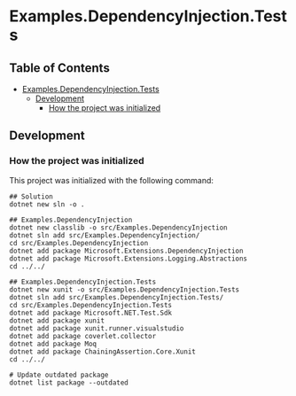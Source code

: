 # Examples.DependencyInjection.Tests

## Table of Contents <!-- omit in toc -->

- [Examples.DependencyInjection.Tests](#examplesdependencyinjectiontests)
  - [Development](#development)
    - [How the project was initialized](#how-the-project-was-initialized)

## Development

### How the project was initialized

This project was initialized with the following command:

```shell
## Solution
dotnet new sln -o .

## Examples.DependencyInjection
dotnet new classlib -o src/Examples.DependencyInjection
dotnet sln add src/Examples.DependencyInjection/
cd src/Examples.DependencyInjection
dotnet add package Microsoft.Extensions.DependencyInjection
dotnet add package Microsoft.Extensions.Logging.Abstractions
cd ../../

## Examples.DependencyInjection.Tests
dotnet new xunit -o src/Examples.DependencyInjection.Tests
dotnet sln add src/Examples.DependencyInjection.Tests/
cd src/Examples.DependencyInjection.Tests
dotnet add package Microsoft.NET.Test.Sdk
dotnet add package xunit
dotnet add package xunit.runner.visualstudio
dotnet add package coverlet.collector
dotnet add package Moq
dotnet add package ChainingAssertion.Core.Xunit
cd ../../

# Update outdated package
dotnet list package --outdated
```
